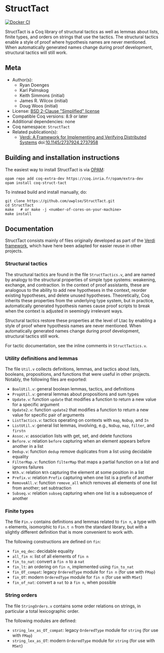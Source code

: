 <!---
This file was generated from `meta.yml`, please do not edit manually.
Follow the instructions on https://github.com/coq-community/templates to regenerate.
--->
# StructTact

[![Docker CI][docker-action-shield]][docker-action-link]

[docker-action-shield]: https://github.com/uwplse/StructTact/workflows/Docker%20CI/badge.svg?branch=master
[docker-action-link]: https://github.com/uwplse/StructTact/actions?query=workflow:"Docker%20CI"




StructTact is a Coq library of structural tactics as well as lemmas about
lists, finite types, and orders on strings that use the tactics.
The structural tactics enable a style of proof where hypothesis names
are never mentioned. When automatically generated names change during
proof development, structural tactics will still work.

## Meta

- Author(s):
  - Ryan Doenges
  - Karl Palmskog
  - Keith Simmons (initial)
  - James R. Wilcox (initial)
  - Doug Woos (initial)
- License: [BSD 2-Clause "Simplified" license](LICENSE)
- Compatible Coq versions: 8.9 or later
- Additional dependencies: none
- Coq namespace: `StructTact`
- Related publication(s):
  - [Verdi: A Framework for Implementing and Verifying Distributed Systems](http://verdi.uwplse.org/verdi.pdf) doi:[10.1145/2737924.2737958](https://doi.org/10.1145/2737924.2737958)

## Building and installation instructions

The easiest way to install StructTact is via
[OPAM](https://opam.ocaml.org/doc/Install.html):
```shell
opam repo add coq-extra-dev https://coq.inria.fr/opam/extra-dev
opam install coq-struct-tact
```

To instead build and install manually, do:
``` shell
git clone https://github.com/uwplse/StructTact.git
cd StructTact
make   # or make -j <number-of-cores-on-your-machine>
make install
```

## Documentation

StructTact consists mainly of files originally developed as part of
the [Verdi framework][verdi-link], which have here been adapted for easier
reuse in other projects.

### Structural tactics

The structural tactics are found in the file `StructTactics.v`,
and are named by analogy to the structural properties of
simple type systems: weakening, exchange, and contraction.
In the context of proof assistants, these are analogous to the ability to add
new hypotheses in the context, reorder existing hypotheses, and delete
unused hypotheses. Theoretically, Coq inherits these properties from the
underlying type system, but in practice, automatically generated hypothesis
names cause proof scripts to break when the context is adjusted in seemingly
irrelevant ways.

Structural tactics restore these properties at the level of Ltac by enabling a
style of proof where hypothesis names are never mentioned. When automatically
generated names change during proof development, structural tactics still work.

For tactic documentation, see the inline comments in `StructTactics.v`.

### Utility definitions and lemmas

The file `Util.v` collects definitions, lemmas, and tactics about lists, booleans, propositions, and
functions that were useful in other projects. Notably, the following files are exported:

- `BoolUtil.v`: general boolean lemmas, tactics, and definitions
- `PropUtil.v`: general lemmas about propositions and sum types
- `Update.v`: function `update` that modifies a function to return a new value for a specific argument
- `Update2.v`: function `update2` that modifies a function to return a new value for specific pair of arguments
- `ListTactics.v`: tactics operating on contexts with `map`, `NoDup`, and `In`
- `ListUtil.v`: general list lemmas, involving, e.g., `NoDup`, `map`, `filter`, and `firstn`
- `Assoc.v`: association lists with get, set, and delete functions
- `Before.v`: relation `before` capturing when an element appears before another in a list
- `Dedup.v`: function `dedup` remove duplicates from a list using decidable equality
- `FilterMap.v`: function `filterMap` that maps a partial function on a list and ignores failures
- `Nth.v`: relation `Nth` capturing the element at some position in a list
- `Prefix.v`: relation `Prefix` capturing when one list is a prefix of another
- `RemoveAll.v`: function `remove_all` which removes all elements of one list from another; set subtraction
- `Subseq.v`: relation `subseq` capturing when one list is a subsequence of another

### Finite types

The file `Fin.v` contains definitions and lemmas related to `fin n`, a type with `n` elements,
isomorphic to `Fin.t n` from the standard library, but with a slightly different
definition that is more convenient to work with.

The following constructions are defined on `fin`:

- `fin_eq_dec`: decidable equality
- `all_fin n`: list of all elements of `fin n`
- `fin_to_nat`: convert a `fin n` to a `nat`
- `fin_lt`: an ordering on `fin n`, implemented using `fin_to_nat`
- `fin_OT_compat`: legacy `OrderedType` module for `fin n` (for use with `FMap`)
- `fin_OT`: modern `OrderedType` module for `fin n` (for use with `MSet`)
- `fin_of_nat`: convert a `nat` to a `fin n`, when possible

### String orders

The file `StringOrders.v` contains some order relations on strings, in particular a total lexicographic order.

The following modules are defined:

- `string_lex_as_OT_compat`: legacy `OrderedType` module for `string` (for use with `FMap`)
- `string_lex_as_OT`: modern `OrderedType` module for `string` (for use with `MSet`)

[verdi-link]: https://github.com/uwplse/verdi
